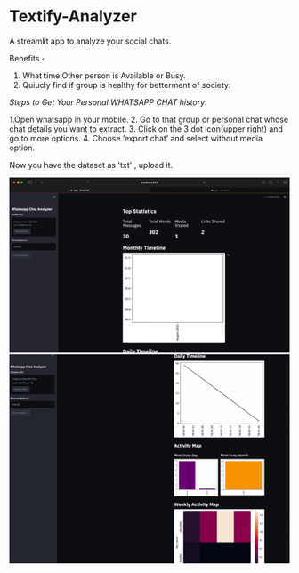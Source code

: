 # Textify-Analyzer
A streamlit app to analyze your social chats.

Benefits - 
1. What time Other person is Available or Busy.
2. Quiucly find if group is healthy for betterment of society.

*Steps to Get Your Personal WHATSAPP CHAT history:*

1.Open whatsapp in your mobile.
2. Go to that group or personal chat whose chat details you want to extract.
3. Click on the 3 dot icon(upper right) and go to more options.
4. Choose ‘export chat’ and select without media option.

Now you have the dataset as 'txt' , upload it.


![](ss1.png)
![](ss2.png)


